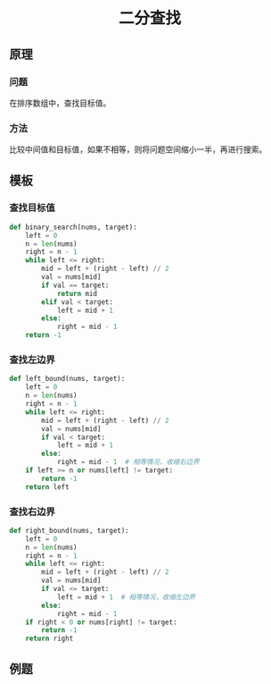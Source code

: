 <h1 style="text-align:center">二分查找</h1>

## 原理

### 问题

在排序数组中，查找目标值。

### 方法

比较中间值和目标值，如果不相等，则将问题空间缩小一半，再进行搜索。

## 模板

### 查找目标值

```python
def binary_search(nums, target):
    left = 0
    n = len(nums)
    right = n - 1
    while left <= right:
        mid = left + (right - left) // 2
        val = nums[mid]
        if val == target:
            return mid
        elif val < target:
            left = mid + 1
        else:
            right = mid - 1
    return -1
```


### 查找左边界

```python
def left_bound(nums, target):
    left = 0
    n = len(nums)
    right = n - 1
    while left <= right:
        mid = left + (right - left) // 2
        val = nums[mid]
        if val < target:
            left = mid + 1
        else:
            right = mid - 1  # 相等情况，收缩右边界
    if left >= n or nums[left] != target:
        return -1
    return left
```

### 查找右边界

```python
def right_bound(nums, target):
    left = 0
    n = len(nums)
    right = n - 1
    while left <= right:
        mid = left + (right - left) // 2
        val = nums[mid]
        if val <= target:
            left = mid + 1  # 相等情况，收缩左边界
        else:
            right = mid - 1
    if right < 0 or nums[right] != target:
        return -1
    return right
```

## 例题

